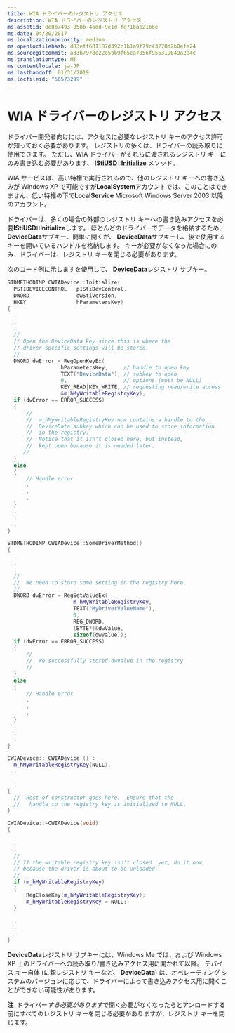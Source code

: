 ```yaml
---
title: WIA ドライバーのレジストリ アクセス
description: WIA ドライバーのレジストリ アクセス
ms.assetid: 0e0b7493-858b-4add-9e1d-fd71bae21b6e
ms.date: 04/20/2017
ms.localizationpriority: medium
ms.openlocfilehash: d83eff681187d392c1b1a9f79c43278d2b0efe24
ms.sourcegitcommit: a33b7978e22d5bb9f65ca7056f955319049a2e4c
ms.translationtype: MT
ms.contentlocale: ja-JP
ms.lasthandoff: 01/31/2019
ms.locfileid: "56573299"
---
```

# <a name="registry-access-for-wia-drivers"></a>WIA ドライバーのレジストリ アクセス





ドライバー開発者向けには、アクセスに必要なレジストリ キーのアクセス許可が知っておく必要があります。 レジストリの多くは、ドライバーの読み取りに使用できます。 ただし、WIA ドライバーがそれらに渡されるレジストリ キーにのみ書き込む必要があります、 [ **IStiUSD::Initialize** ](https://msdn.microsoft.com/library/windows/hardware/ff543824)メソッド。

WIA サービスは、高い特権で実行されるので、他のレジストリ キーへの書き込みが Windows XP で可能ですが**LocalSystem**アカウントでは、このことはできません、低い特権の下で**LocalService** Microsoft Windows Server 2003 以降のアカウント。

ドライバーは、多くの場合の外部のレジストリ キーへの書き込みアクセスを必要**IStiUSD::Initialize**します。 ほとんどのドライバーでデータを格納するため、 **DeviceData**サブキー、簡単に開くが、 **DeviceData**サブキーし、後で使用するキーを開いているハンドルを格納します。 キーが必要がなくなった場合にのみ、ドライバーは、レジストリ キーを閉じる必要があります。

次のコード例に示しますを使用して、 **DeviceData**レジストリ サブキー。

```cpp
STDMETHODIMP CWIADevice::Initialize(
  PSTIDEVICECONTROL   pIStiDevControl,
  DWORD               dwStiVersion,
  HKEY                hParametersKey)
{
  .
  .
  .
  //
  // Open the DeviceData key since this is where the
  // driver-specific settings will be stored.
  //
  DWORD dwError = RegOpenKeyEx(
                 hParametersKey,     // handle to open key
                 TEXT("DeviceData"), // subkey to open
                 0,                  // options (must be NULL)
                 KEY_READ|KEY_WRITE, // requesting read/write access
                 &m_hMyWritableRegistryKey);
  if (dwError == ERROR_SUCCESS)
  {
      //
      //  m_hMyWritableRegistryKey now contains a handle to the
      //  DeviceData subkey which can be used to store information
      //  in the registry.
      //  Notice that it isn't closed here, but instead,
      //  kept open because it is needed later.
     //
  }
  else 
  {
      // Handle error
      .
      .
      .
  }
  .
  .
  .
}

STDMETHODIMP CWIADevice::SomeDriverMethod()
{
  .
  .
  .
  //
  //  We need to store some setting in the registry here.
  //
  DWORD dwError = RegSetValueEx(
                     m_hMyWritableRegistryKey,
                     TEXT("MyDriverValueName"),
                     0,
                     REG_DWORD,
                     (BYTE*)&dwValue,
                     sizeof(dwValue));
  if (dwError == ERROR_SUCCESS)
  {
      //
      //  We successfully stored dwValue in the registry
      //
  }
  else 
  {
      // Handle error
      .
      .
      .
  }
  .
  .
  .
}

CWIADevice:: CWIADevice () :
  m_hMyWritableRegistryKey(NULL),
  .
  .
  .
{
  //  Rest of constructor goes here.  Ensure that the
  //   handle to the registry key is initialized to NULL.
}

CWIADevice::~CWIADevice(void)
{
  .
  .
  .
  //
  // If the writable registry key isn't closed  yet, do it now,
  // because the driver is about to be unloaded.
  //
  if (m_hMyWritableRegistryKey) 
  {
      RegCloseKey(m_hMyWritableRegistryKey);
      m_hMyWritableRegistryKey = NULL;
  }

  .
  .
  .
}
```

**DeviceData**レジストリ サブキーには、Windows Me では、および Windows XP 上のドライバーへの読み取り/書き込みアクセス用に開かれて以降。 デバイス キー自体 (に親レジストリ キーなど、 **DeviceData**) は、オペレーティング システムのバージョンに応じて、ドライバーによって書き込みアクセス用に開くことができない可能性があります。

**注**  ドライバー*する必要があります*で開く必要がなくなったらとアンロードする前にすべてのレジストリ キーを閉じる必要がありますが、レジストリ キーを閉じます。

 

 

 




